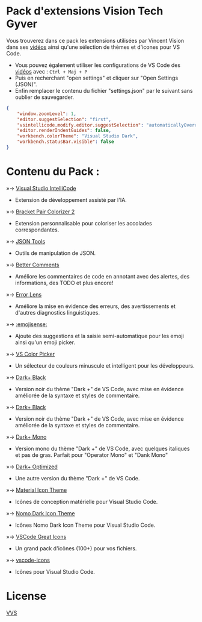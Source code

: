 # Pack d'extensions Vision Tech Gyver

Vous trouverez dans ce pack les extensions utilisées par Vincent Vision dans ses [vidéos](https://www.youtube.com/channel/UC0obaoAHO-BMgIXGjGoZHOA) ainsi qu'une sélection de thèmes et d'icones pour VS Code.

- Vous pouvez également utiliser les configurations de VS Code des [vidéos](https://www.youtube.com/channel/UC0obaoAHO-BMgIXGjGoZHOA) avec : `Ctrl + Maj + P`
- Puis en recherchant "open settings" et cliquer sur "Open Settings (JSON)".
- Enfin remplacer le contenu du fichier "settings.json" par le suivant sans oublier de sauvegarder.

```json
{
    "window.zoomLevel": 1,
    "editor.suggestSelection": "first",
    "vsintellicode.modify.editor.suggestSelection": "automaticallyOverrodeDefaultValue",
    "editor.renderIndentGuides": false,
    "workbench.colorTheme": "Visual Studio Dark",
    "workbench.statusBar.visible": false
}
```

# Contenu du Pack :

»-> [Visual Studio IntelliCode](https://marketplace.visualstudio.com/items?itemName=VisualStudioExptTeam.vscodeintellicode)
- Extension de développement assisté par l'IA.

»-> [Bracket Pair Colorizer 2](https://marketplace.visualstudio.com/items?itemName=CoenraadS.bracket-pair-colorizer-2)
- Extension personnalisable pour coloriser les accolades correspondantes.

»-> [JSON Tools](https://marketplace.visualstudio.com/items?itemName=eriklynd.json-tools)
- Outils de manipulation de JSON.

»-> [Better Comments](https://marketplace.visualstudio.com/items?itemName=aaron-bond.better-comments)
- Améliore les commentaires de code en annotant avec des alertes, des informations, des TODO et plus encore!

»-> [Error Lens](https://marketplace.visualstudio.com/items?itemName=usernamehw.errorlens)
- Améliore la mise en évidence des erreurs, des avertissements et d'autres diagnostics linguistiques.

»-> [:emojisense:](https://marketplace.visualstudio.com/items?itemName=bierner.emojisense)
- Ajoute des suggestions et la saisie semi-automatique pour les emoji ainsi qu'un emoji picker.

»-> [VS Color Picker](https://marketplace.visualstudio.com/items?itemName=lihui.vs-color-picker)
- Un sélecteur de couleurs minuscule et intelligent pour les développeurs.

»-> [Dark+ Black](https://marketplace.visualstudio.com/items?itemName=VinceSalvino.dark-plus-black)
- Version noir du thème "Dark +" de VS Code, avec mise en évidence améliorée de la syntaxe et styles de commentaire.

»-> [Dark+ Black](https://marketplace.visualstudio.com/items?itemName=VinceSalvino.dark-plus-black)
- Version noir du thème "Dark +" de VS Code, avec mise en évidence améliorée de la syntaxe et styles de commentaire.

»-> [Dark+ Mono](https://marketplace.visualstudio.com/items?itemName=cmckni3.dark-plus-mono)
- Version mono du thème "Dark +" de VS Code, avec quelques italiques et pas de gras. Parfait pour "Operator Mono" et "Dank Mono"

»-> [Dark+ Optimized](https://marketplace.visualstudio.com/items?itemName=BernardoReis.dark-optimized)
- Une autre version du thème "Dark +" de VS Code.

»-> [Material Icon Theme](https://marketplace.visualstudio.com/items?itemName=PKief.material-icon-theme)
- Icônes de conception matérielle pour Visual Studio Code.

»-> [Nomo Dark Icon Theme](https://marketplace.visualstudio.com/items?itemName=be5invis.vscode-icontheme-nomo-dark)
- Icônes Nomo Dark Icon Theme pour Visual Studio Code.

»-> [VSCode Great Icons](https://marketplace.visualstudio.com/items?itemName=emmanuelbeziat.vscode-great-icons)
- Un grand pack d'icônes (100+) pour vos fichiers.

»-> [vscode-icons](https://marketplace.visualstudio.com/items?itemName=vscode-icons-team.vscode-icons)
- Icônes pour Visual Studio Code.

# License
[VVS](https://github.com/VincentVision/VisionTech-ExtensionPacks/blob/main/LICENSE)
